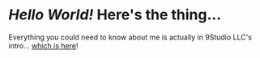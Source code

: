 # _Hello World!_ Here's the thing...
Everything you could need to know about me is actually in 9Studio LLC's intro... [which is here](https://github.com/9Studio-LLC)!
